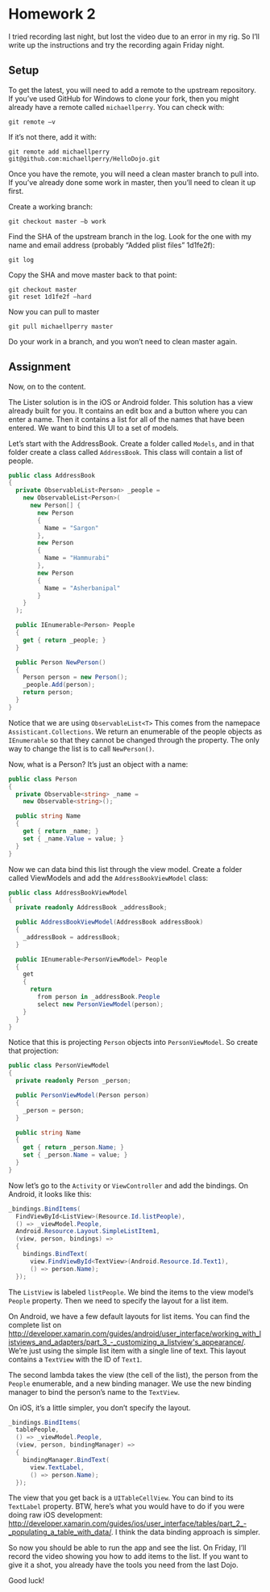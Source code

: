 Homework 2
==========

I tried recording last night, but lost the video due to an error in my rig. So I’ll write up the instructions and try the recording again Friday night.

## Setup

To get the latest, you will need to add a remote to the upstream repository. If you’ve used GitHub for Windows to clone your fork, then you might already have a remote called `michaellperry`. You can check with: 

```
git remote –v
```

If it’s not there, add it with:

```
git remote add michaellperry git@github.com:michaellperry/HelloDojo.git
```

Once you have the remote, you will need a clean master branch to pull into. If you’ve already done some work in master, then you’ll need to clean it up first.

Create a working branch:

```
git checkout master –b work
```

Find the SHA of the upstream branch in the log. Look for the one with my name and email address (probably “Added plist files” 1d1fe2f):

```
git log
```

Copy the SHA and move master back to that point:

```
git checkout master
git reset 1d1fe2f –hard
```

Now you can pull to master

```
git pull michaellperry master
```

Do your work in a branch, and you won’t need to clean master again.

## Assignment

Now, on to the content.

The Lister solution is in the iOS or Android folder. This solution has a view already built for you. It contains an edit box and a button where you can enter a name. Then it contains a list for all of the names that have been entered. We want to bind this UI to a set of models.

Let’s start with the AddressBook. Create a folder called `Models`, and in that folder create a class called `AddressBook`. This class will contain a list of people.

```c#
public class AddressBook
{
  private ObservableList<Person> _people =
    new ObservableList<Person>(
      new Person[] {
        new Person
        {
          Name = "Sargon"
        },
        new Person
        {
          Name = "Hammurabi"
        },
        new Person
        {
          Name = "Asherbanipal"
        }
    }
  );

  public IEnumerable<Person> People
  {
    get { return _people; }
  }

  public Person NewPerson()
  {
    Person person = new Person();
    _people.Add(person);
    return person;
  }
}
```

Notice that we are using `ObservableList<T>` This comes from the namepace `Assisticant.Collections`. We return an enumerable of the people objects as `IEnumerable` so that they cannot be changed through the property. The only way to change the list is to call `NewPerson()`.

Now, what is a Person? It’s just an object with a name:

```c#
public class Person
{
  private Observable<string> _name =
    new Observable<string>();

  public string Name
  {
    get { return _name; }
    set { _name.Value = value; }
  }
}
```

Now we can data bind this list through the view model. Create a folder called ViewModels and add the `AddressBookViewModel` class:


```c#
public class AddressBookViewModel
{
  private readonly AddressBook _addressBook;

  public AddressBookViewModel(AddressBook addressBook)
  {
    _addressBook = addressBook;
  }

  public IEnumerable<PersonViewModel> People
  {
    get
    {
      return
        from person in _addressBook.People
        select new PersonViewModel(person);
    }
  }
}
```

Notice that this is projecting `Person` objects into `PersonViewModel`. So create that projection:

```c#
public class PersonViewModel
{
  private readonly Person _person;

  public PersonViewModel(Person person)
  {
    _person = person;
  }

  public string Name
  {
    get { return _person.Name; }
    set { _person.Name = value; }
  }
}
```

Now let’s go to the `Activity` or `ViewController` and add the bindings. On Android, it looks like this:

```c#
_bindings.BindItems(
  FindViewById<ListView>(Resource.Id.listPeople),
  () => _viewModel.People,
  Android.Resource.Layout.SimpleListItem1,
  (view, person, bindings) =>
  {
    bindings.BindText(
      view.FindViewById<TextView>(Android.Resource.Id.Text1),
      () => person.Name);
  });
```

The `ListView` is labeled `listPeople`. We bind the items to the view model’s `People` property. Then we need to specify the layout for a list item.

On Android, we have a few default layouts for list items. You can find the complete list on http://developer.xamarin.com/guides/android/user_interface/working_with_listviews_and_adapters/part_3_-_customizing_a_listview's_appearance/. We’re just using the simple list item with a single line of text. This layout contains a `TextView` with the ID of `Text1`.

The second lambda takes the view (the cell of the list), the person from the `People` enumerable, and a new binding manager. We use the new binding manager to bind the person’s name to the `TextView`.

On iOS, it’s a little simpler, you don’t specify the layout.

```c#
_bindings.BindItems(
  tablePeople,
  () => _viewModel.People,
  (view, person, bindingManager) =>
  {
    bindingManager.BindText(
      view.TextLabel,
      () => person.Name);
  });
```

The view that you get back is a `UITableCellView`. You can bind to its `TextLabel` property. BTW, here’s what you would have to do if you were doing raw iOS development: http://developer.xamarin.com/guides/ios/user_interface/tables/part_2_-_populating_a_table_with_data/. I think the data binding approach is simpler.

So now you should be able to run the app and see the list. On Friday, I’ll record the video showing you how to add items to the list. If you want to give it a shot, you already have the tools you need from the last Dojo.

Good luck!
